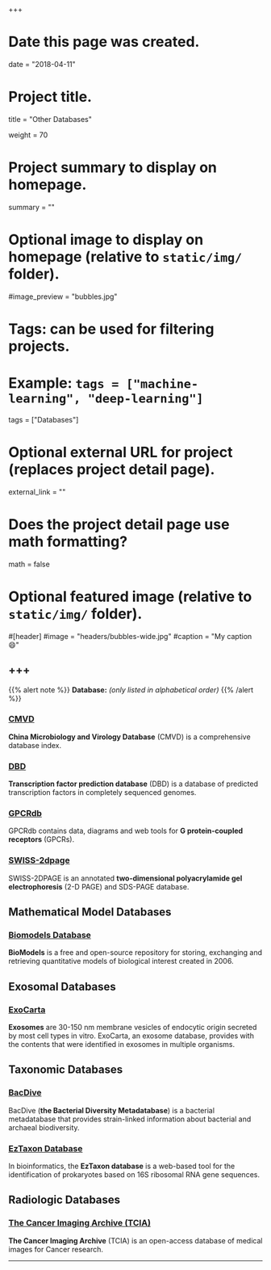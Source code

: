 +++
# Date this page was created.
date = "2018-04-11"

# Project title.
title = "Other Databases"

weight = 70
# Project summary to display on homepage.
summary = ""

# Optional image to display on homepage (relative to `static/img/` folder).
#image_preview = "bubbles.jpg"

# Tags: can be used for filtering projects.
# Example: `tags = ["machine-learning", "deep-learning"]`
tags = ["Databases"]

# Optional external URL for project (replaces project detail page).
external_link = ""

# Does the project detail page use math formatting?
math = false

# Optional featured image (relative to `static/img/` folder).
#[header]
#image = "headers/bubbles-wide.jpg"
#caption = "My caption :smile:"


+++
---
{{% alert note %}}
**Database:** *(only listed in alphabetical order)*
{{% /alert %}}

### [CMVD](http://www.micro.csdb.cn/index.html)

**China Microbiology and Virology Database** (CMVD) is a comprehensive database index.

### [DBD](http://www.transcriptionfactor.org/index.cgi?Home)

**Transcription factor prediction database** (DBD) is a database of predicted transcription factors in completely sequenced genomes.

### [GPCRdb](http://gpcrdb.org/)

GPCRdb contains data, diagrams and web tools for **G protein-coupled receptors** (GPCRs).


### [SWISS-2dpage](https://world-2dpage.expasy.org/swiss-2dpage/docs/ch2d-top.html)

SWISS-2DPAGE is an annotated **two-dimensional polyacrylamide gel electrophoresis** (2-D PAGE) and SDS-PAGE database.

## Mathematical Model Databases

### [Biomodels Database](https://wwwdev.ebi.ac.uk/biomodels/)

**BioModels** is a free and open-source repository for storing, exchanging and retrieving quantitative models of biological interest created in 2006.

## Exosomal Databases

### [ExoCarta](http://www.exocarta.org/)

**Exosomes** are 30-150 nm membrane vesicles of endocytic origin secreted by most cell types in vitro. ExoCarta, an exosome database, provides with the contents that were identified in exosomes in multiple organisms.

## Taxonomic Databases

### [BacDive](https://bacdive.dsmz.de/)

BacDive (**the Bacterial Diversity Metadatabase**) is a bacterial metadatabase that provides strain-linked information about bacterial and archaeal biodiversity.

### [EzTaxon Database](https://www.ezbiocloud.net/about)

In bioinformatics, the **EzTaxon database** is a web-based tool for the identification of prokaryotes based on 16S ribosomal RNA gene sequences.

## Radiologic Databases

### [The Cancer Imaging Archive (TCIA)](http://www.cancerimagingarchive.net/)

**The Cancer Imaging Archive** (TCIA) is an open-access database of medical images for Cancer research.


---